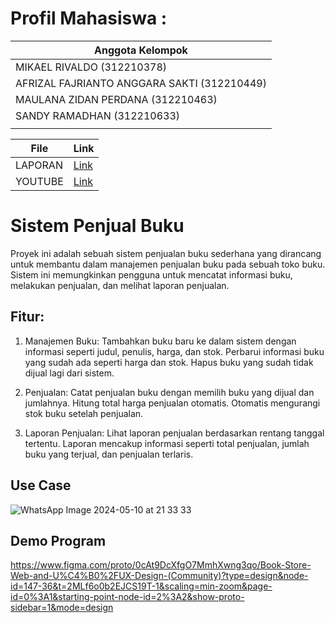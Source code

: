# Profil Mahasiswa :

| Anggota Kelompok                            |
| ------------------------------------------- |
| MIKAEL RIVALDO (312210378)                  |
| AFRIZAL FAJRIANTO ANGGARA SAKTI (312210449) |
| MAULANA ZIDAN PERDANA (312210463)           |
| SANDY RAMADHAN (312210633)                  |
|                                             |

| File    | Link     |
| ------- | -------- |
| LAPORAN | [Link]() |
| YOUTUBE | [Link]() |

# Sistem Penjual Buku 

Proyek ini adalah sebuah sistem penjualan buku sederhana yang dirancang untuk membantu dalam manajemen penjualan buku pada sebuah toko buku. Sistem ini memungkinkan pengguna untuk mencatat informasi buku, melakukan penjualan, dan melihat laporan penjualan.

## Fitur:

1. Manajemen Buku:
Tambahkan buku baru ke dalam sistem dengan informasi seperti judul, penulis, harga, dan stok.
Perbarui informasi buku yang sudah ada seperti harga dan stok.
Hapus buku yang sudah tidak dijual lagi dari sistem.

2. Penjualan:
Catat penjualan buku dengan memilih buku yang dijual dan jumlahnya.
Hitung total harga penjualan otomatis.
Otomatis mengurangi stok buku setelah penjualan.

3. Laporan Penjualan:
Lihat laporan penjualan berdasarkan rentang tanggal tertentu.
Laporan mencakup informasi seperti total penjualan, jumlah buku yang terjual, dan penjualan terlaris.

## Use Case 

![WhatsApp Image 2024-05-10 at 21 33 33](https://github.com/MikaelRivaldo/UTS-Pemograman-Web-2/assets/115614173/f89dd9cb-3a79-40a8-83ba-a4494a664df0)

## Demo Program

https://www.figma.com/proto/0cAt9DcXfgO7MmhXwng3qo/Book-Store-Web-and-U%C4%B0%2FUX-Design-(Community)?type=design&node-id=147-36&t=2MLf6o0b2EJCS19T-1&scaling=min-zoom&page-id=0%3A1&starting-point-node-id=2%3A2&show-proto-sidebar=1&mode=design
